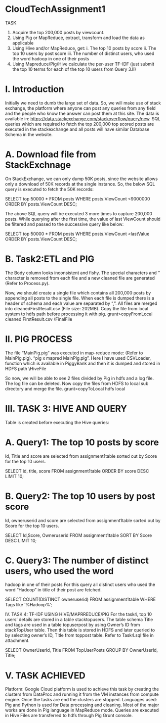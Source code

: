 # CloudTechAssignment1
TASK
1. Acquire the top 200,000 posts by viewcount.
2. Using Pig or MapReduce, extract, transform and load the
data as applicable
3. Using Hive and/or MapReduce, get:
i. The top 10 posts by score
ii. The top 10 users by post score
iii. The number of distinct users, who used the word hadoop
in one of their posts
4. Using Mapreduce/Pig/Hive calculate the per-user TF-IDF
(just submit the top 10 terms for each of the top 10 users
from Query 3.II)

# I. Introduction
Initially we need to dumb the large set of data. So, we will
make use of stack exchange, the platform where anyone can
post any queries from any field and the people who know the
answer can post them at this site. The data is available in:
https://data.stackexchange.com/stackoverflow/query/new. SQL
queries which are required to fetch the top 200,000 top scored
posts are executed in the stackexchange and all posts will have
similar Database Schema in the website.

# A. Download file from StackExchnage
On StackExchange, we can only dump 50K posts, since
the website allows only a download of 50K records at the
single instance. So, the below SQL query is executed to fetch
the 50K records:

SELECT top 50000 *
FROM posts WHERE posts.ViewCount <9000000
ORDER BY posts.ViewCount DESC;

The above SQL query will be executed 3 more times to
capture 200,000 posts. While querying after the first time, the
value of last ViewCount should be filtered and passed to the
successive query like below:

SELECT top 50000 *
FROM posts WHERE posts.ViewCount <lastValue
ORDER BY posts.ViewCount DESC;

# B. Task2:ETL and PIG
The Body column looks inconsistent and fishy. The special
characters and ‘’ character is removed from each file and a
new cleaned file are generated (Refer to Process.py).

Now, we should create a single file which contains all
200,000 posts by appending all posts to the single file.
When each file is dumped there is a header of schema and
each value are separated by “,”. All files are merged into
cleanedFirstResult.csv (File size: 202MB).
Copy the file from local system to hdfs path before processing
it with pig.
grunt>copyFromLocal cleaned FirstResult.csv \FinalFile

# II. PIG PROCESS
The file “MainPig.pig” was executed in map-reduce
mode: (Refer to MainPig.pig). “pig x mapred MainPig.pig”.
Here I have used CSVLoader, function which is available in
PiggyBank and then it is dumped and stored in HDFS path
\HiveFile

So now, we will be able to see 2 files divided by Pig in hdfs
and a log file. The log file can be deleted.
Now copy the files from HDFS to local sub directory and
merge the file. grunt>copyToLocal hdfs local

# III. TASK 3: HIVE AND QUERY
Table is created before executing the Hive queries:


# A. Query1: The top 10 posts by score
Id, Title and score are selected from assignment1table
sorted out by Score for the top 10 users.

SELECT id, title, score
FROM assignment1table
ORDER BY score DESC LIMIT 10;


# B. Query2: The top 10 users by post score
Id, owneruserid and score are selected from
assignment1table sorted out by Score for the top 10
users.

SELECT Id,Score, Owneruserid
FROM assignment1table
SORT BY Score
DESC LIMIT 10;

# C. Query3: The number of distinct users, who used the word
hadoop in one of their posts
For this query all distinct users who used the word
“Hadoop” in title of their post are fetched.

SELECT COUNT(DISTINCT owneruserid)
FROM assignment1table
WHERE Tags like ’%Hadoop%’;

IV. TASK 4: TF-IDF USING HIVE/MAPRREDUCE/PIG
For the task4, top 10 users’ details are stored in a table
stacktopusers. The table schema Title and tags are used in a
table topuserpost by using Owner’s ID from stackTopUser table. Then this table is stored in HDFS and later queried to
by selecting owner’s ID, Title from toppost table. Refer to
Task4.sql file in attachment.

SELECT OwnerUserId, Title
FROM TopUserPosts
GROUP BY OwnerUserId, Title;

# V. TASK ACHIEVED
Platform:
Google Cloud platform is used to achieve this task by
creating the clusters from DataProc and running it from the
VM instances from compute engine. Once the tasks are end
the clusters are stopped.
Languages used:
Pig and Python is used for Data processing and cleaning.
Most of the major works are done in Pig language in
MapReduce mode.
Queries are executed in Hive
Files are transferred to hdfs through Pig Grunt console.
